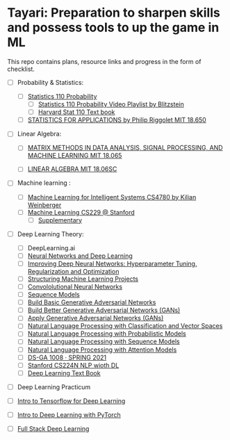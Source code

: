 # Tayari: Preparation to sharpen skills and possess tools to up the game in ML

This repo contains plans, resource links and progress in the form of checklist. 

- [ ] Probability & Statistics: 
  - [ ] [Statistics 110 Probability](https://projects.iq.harvard.edu/stat110/home)
    - [ ] [Statistics 110 Probability Video Playlist by Blitzstein](https://www.youtube.com/playlist?list=PL2SOU6wwxB0uwwH80KTQ6ht66KWxbzTIo)
    - [ ] [Harvard Stat 110 Text book](https://drive.google.com/file/d/1VmkAAGOYCTORq1wxSQqy255qLJjTNvBI/)
  - [ ] [STATISTICS FOR APPLICATIONS by Philip Riggolet MIT 18.650](https://ocw.mit.edu/courses/18-650-statistics-for-applications-fall-2016/)

- [ ] Linear Algebra:
  - [ ] [MATRIX METHODS IN DATA ANALYSIS, SIGNAL PROCESSING, AND MACHINE LEARNING MIT 18.065](https://ocw.mit.edu/courses/18-065-matrix-methods-in-data-analysis-signal-processing-and-machine-learning-spring-2018/) 
  - [ ] [LINEAR ALGEBRA MIT 18.06SC](https://ocw.mit.edu/courses/18-06sc-linear-algebra-fall-2011/)


- [ ] Machine learning :
  - [ ] [Machine Learning for Intelligent Systems CS4780 by Kilian Weinberger](https://www.cs.cornell.edu/courses/cs4780/2018fa/lectures/)
  - [ ] [Machine Learning CS229 @ Stanford](https://www.youtube.com/playlist?list=PLoROMvodv4rMiGQp3WXShtMGgzqpfVfbU) 
    - [ ] [Supplementary](https://cs229.stanford.edu/)

- [ ] Deep Learning Theory:
  - [ ]  DeepLearning.ai
    - [ ] [Neural Networks and Deep Learning](https://www.coursera.org/learn/neural-networks-deep-learning)  
    - [ ] [Improving Deep Neural Networks: Hyperparameter Tuning, Regularization and Optimization](https://www.coursera.org/learn/deep-neural-network)
    - [ ] [Structuring Machine Learning Projects](https://www.coursera.org/learn/machine-learning-projects)
    - [ ] [Convololutional Neural Networks](https://www.coursera.org/learn/convolutional-neural-networks)
    - [ ] [Sequence Models](https://www.coursera.org/learn/nlp-sequence-models)
    - [ ] [Build Basic Generative Adversarial Networks](https://www.coursera.org/learn/build-basic-generative-adversarial-networks-gans)
    - [ ] [Build Better Generative Adversarial Networks (GANs)](https://www.coursera.org/learn/build-better-generative-adversarial-networks-gans)
    - [ ] [Apply Generative Adversarial Networks (GANs)](https://www.coursera.org/learn/apply-generative-adversarial-networks-gans)
    - [ ] [Natural Language Processing with Classification and Vector Spaces](https://www.coursera.org/learn/classification-vector-spaces-in-nlp)
    - [ ] [Natural Language Processing with Probabilistic Models](https://www.coursera.org/learn/probabilistic-models-in-nlp)
    - [ ] [Natural Language Processing with Sequence Models](https://www.coursera.org/learn/sequence-models-in-nlp)
    - [ ] [Natural Language Processing with Attention Models](https://www.coursera.org/learn/attention-models-in-nlp)
  - [ ] [DS-GA 1008 · SPRING 2021](https://cds.nyu.edu/deep-learning/)
  - [ ] [Stanford CS224N NLP wioth DL](https://www.youtube.com/watch?v=rmVRLeJRkl4&list=PLoROMvodv4rOSH4v6133s9LFPRHjEmbmJ)
  - [ ] [Deep Learning Text Book](https://www.deeplearningbook.org/)
 
- [ ] Deep Learning Practicum
 - [ ] [Intro to Tensorflow for Deep Learning](https://www.udacity.com/course/intro-to-tensorflow-for-deep-learning--ud187)
 - [ ] [Intro to Deep Learning with PyTorch](https://www.udacity.com/course/deep-learning-pytorch--ud188)

- [ ] [Full Stack Deep Learning](https://fullstackdeeplearning.com/spring2021/)

